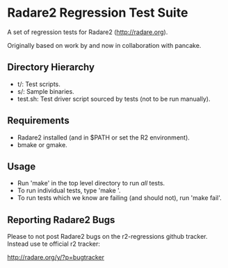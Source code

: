 Radare2 Regression Test Suite
=============================

A set of regression tests for Radare2 (http://radare.org).

Originally based on work by and now in collaboration with pancake.

Directory Hierarchy
-------------------

 * t/:		Test scripts.
 * s/:		Sample binaries.
 * test.sh:	Test driver script sourced by tests (not to be run manually).

Requirements
------------

 * Radare2 installed (and in $PATH or set the R2 environment).
 * bmake or gmake.

Usage
-----

 * Run 'make' in the top level directory to run *all* tests.
 * To run individual tests, type 'make <testname>'.
 * To run tests which we know are failing (and should not), run 'make fail'.

Reporting Radare2 Bugs
----------------------

Please to not post Radare2 bugs on the r2-regressions github tracker. Instead
use te official r2 tracker:

http://radare.org/y/?p=bugtracker
